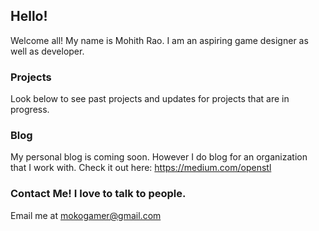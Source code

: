 ## Hello!
Welcome all! My name is Mohith Rao. I am an aspiring game designer as well as developer. 
### Projects
Look below to see past projects and updates for projects that are in progress. 

### Blog 

My personal blog is coming soon. However I do blog for an organization that I work with. Check it out here: https://medium.com/openstl

### Contact Me! I love to talk to people. 

Email me at mokogamer@gmail.com
